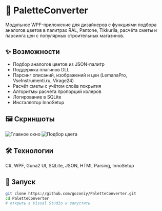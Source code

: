 # 🎨 PaletteConverter

Модульное WPF-приложение для дизайнеров с функциями подбора аналогов цветов в палитрах RAL, Pantone, Tikkurila, расчёта сметы и парсинга цен с популярных строительных магазинов.

## ✨ Возможности
- Подбор аналогов цветов из JSON-палитр
- Поддержка плагинов DLL
- Парсинг описаний, изображений и цен (LemanaPro, VseInstrumenti.ru, Virage24)
- Расчёт сметы с учётом слоёв покрытия
- Алгоритмы расчёта пропорций колеров
- Логирование в SQLite
- Инсталлятор InnoSetup

## 🖼 Скриншоты
![Главное окно](docs/screenshot_main.png)
![Подбор цвета](docs/screenshot_color.png)

## 🛠 Технологии
C#, WPF, Guna2 UI, SQLite, JSON, HTML Parsing, InnoSetup

## 🚀 Запуск
```bash
git clone https://github.com/gozoniy/PaletteConverter.git
cd PaletteConverter
# открыть в Visual Studio и запустить
